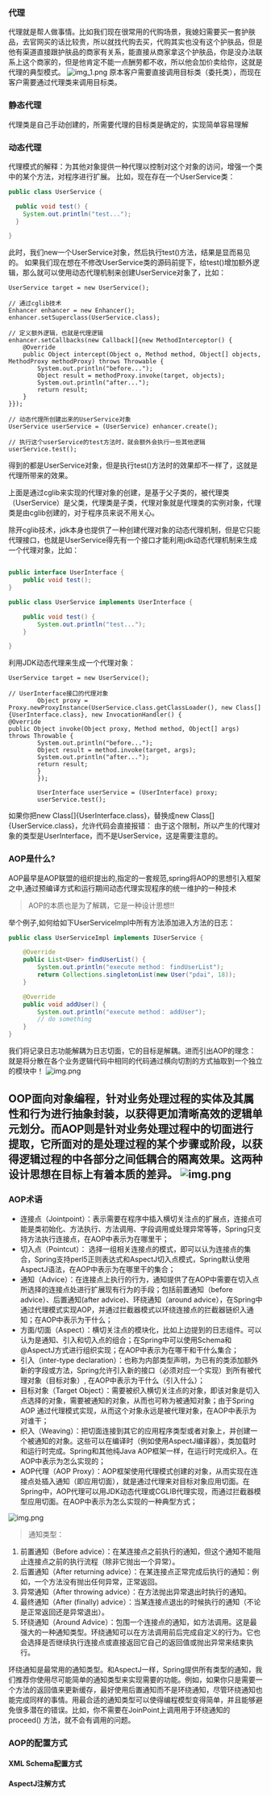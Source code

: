 ### 代理
代理就是帮人做事情。比如我们现在很常用的代购场景，我媳妇需要买一套护肤品，去官网买的话比较贵，所以就找代购去买，代购其实也没有这个护肤品，但是他有渠道直接跟护肤品的商家有关系，能直接从商家拿这个护肤品，你是没办法联系上这个商家的，但是他肯定不能一点酬劳都不收，所以他会加价卖给你，这就是代理的典型模式。
![img_1.png](img/img_1.png)
原本客户需要直接调用目标类（委托类），而现在客户需要通过代理类来调用目标类。


### 静态代理
代理类是自己手动创建的，所需要代理的目标类是确定的，实现简单容易理解



### 动态代理
代理模式的解释：为其他对象提供一种代理以控制对这个对象的访问，增强一个类中的某个方法，对程序进行扩展。
比如，现在存在一个UserService类：
```Java
public class UserService {

  public void test() {
    System.out.println("test...");
  }

}
```
此时，我们new一个UserService对象，然后执行test()方法，结果是显而易见的。
如果我们现在想在不修改UserService类的源码前提下，给test()增加额外逻辑，那么就可以使用动态代理机制来创建UserService对象了，比如：
```
UserService target = new UserService();

// 通过cglib技术
Enhancer enhancer = new Enhancer();
enhancer.setSuperclass(UserService.class);

// 定义额外逻辑，也就是代理逻辑
enhancer.setCallbacks(new Callback[]{new MethodInterceptor() {
	@Override
	public Object intercept(Object o, Method method, Object[] objects, MethodProxy methodProxy) throws Throwable {
		System.out.println("before...");
		Object result = methodProxy.invoke(target, objects);
		System.out.println("after...");
		return result;
	}
}});

// 动态代理所创建出来的UserService对象
UserService userService = (UserService) enhancer.create();

// 执行这个userService的test方法时，就会额外会执行一些其他逻辑
userService.test();
```
得到的都是UserService对象，但是执行test()方法时的效果却不一样了，这就是代理所带来的效果。

上面是通过cglib来实现的代理对象的创建，是基于父子类的，被代理类（UserService）是父类，代理类是子类，代理对象就是代理类的实例对象，代理类是由cglib创建的，对于程序员来说不用关心。

除开cglib技术，jdk本身也提供了一种创建代理对象的动态代理机制，但是它只能代理接口，也就是UserService得先有一个接口才能利用jdk动态代理机制来生成一个代理对象，比如：

```java

public interface UserInterface {
	public void test();
}

public class UserService implements UserInterface {

	public void test() {
		System.out.println("test...");
	}

}
```
利用JDK动态代理来生成一个代理对象：
```
UserService target = new UserService();

// UserInterface接口的代理对象
        Object proxy = Proxy.newProxyInstance(UserService.class.getClassLoader(), new Class[]{UserInterface.class}, new InvocationHandler() {
@Override
public Object invoke(Object proxy, Method method, Object[] args) throws Throwable {
        System.out.println("before...");
        Object result = method.invoke(target, args);
        System.out.println("after...");
        return result;
        }
        });

        UserInterface userService = (UserInterface) proxy;
        userService.test();
```
如果你把new Class[]{UserInterface.class}，替换成new Class[]{UserService.class}，允许代码会直接报错：
由于这个限制，所以产生的代理对象的类型是UserInterface，而不是UserService，这是需要注意的。





### AOP是什么?

AOP最早是AOP联盟的组织提出的,指定的一套规范,spring将AOP的思想引入框架之中,通过预编译方式和运行期间动态代理实现程序的统一维护的一种技术
> AOP的本质也是为了解耦，它是一种设计思想!!

举个例子,如何给如下UserServiceImpl中所有方法添加进入方法的日志：

```java
public class UserServiceImpl implements IUserService {

    @Override
    public List<User> findUserList() {
        System.out.println("execute method： findUserList");
        return Collections.singletonList(new User("pdai", 18));
    }

    @Override
    public void addUser() {
        System.out.println("execute method： addUser");
        // do something
    }
}
```

我们将记录日志功能解耦为日志切面，它的目标是解耦。进而引出AOP的理念：就是将分散在各个业务逻辑代码中相同的代码通过横向切割的方式抽取到一个独立的模块中！
![img.png](img/img03-1.png)

OOP面向对象编程，针对业务处理过程的实体及其属性和行为进行抽象封装，以获得更加清晰高效的逻辑单元划分。而AOP则是针对业务处理过程中的切面进行提取，它所面对的是处理过程的某个步骤或阶段，以获得逻辑过程的中各部分之间低耦合的隔离效果。这两种设计思想在目标上有着本质的差异。
![img.png](img/img03-2.png)
------

### AOP术语

- 连接点（Jointpoint）：表示需要在程序中插入横切关注点的扩展点，连接点可能是类初始化、方法执行、方法调用、字段调用或处理异常等等，Spring只支持方法执行连接点，在AOP中表示为在哪里干；
- 切入点（Pointcut）： 选择一组相关连接点的模式，即可以认为连接点的集合，Spring支持perl5正则表达式和AspectJ切入点模式，Spring默认使用AspectJ语法，在AOP中表示为在哪里干的集合；
- 通知（Advice）：在连接点上执行的行为，通知提供了在AOP中需要在切入点所选择的连接点处进行扩展现有行为的手段；包括前置通知（before
  advice）、后置通知(after advice)、环绕通知（around advice），在Spring中通过代理模式实现AOP，并通过拦截器模式以环绕连接点的拦截器链织入通知；在AOP中表示为干什么；
- 方面/切面（Aspect）：横切关注点的模块化，比如上边提到的日志组件。可以认为是通知、引入和切入点的组合；在Spring中可以使用Schema和@AspectJ方式进行组织实现；在AOP中表示为在哪干和干什么集合；
- 引入（inter-type declaration）：也称为内部类型声明，为已有的类添加额外新的字段或方法，Spring允许引入新的接口（必须对应一个实现）到所有被代理对象（目标对象）,
  在AOP中表示为干什么（引入什么）；
- 目标对象（Target Object）：需要被织入横切关注点的对象，即该对象是切入点选择的对象，需要被通知的对象，从而也可称为被通知对象；由于Spring
  AOP 通过代理模式实现，从而这个对象永远是被代理对象，在AOP中表示为对谁干；
- 织入（Weaving）：把切面连接到其它的应用程序类型或者对象上，并创建一个被通知的对象。这些可以在编译时（例如使用AspectJ编译器），类加载时和运行时完成。Spring和其他纯Java
  AOP框架一样，在运行时完成织入。在AOP中表示为怎么实现的；
- AOP代理（AOP
  Proxy）：AOP框架使用代理模式创建的对象，从而实现在连接点处插入通知（即应用切面），就是通过代理来对目标对象应用切面。在Spring中，AOP代理可以用JDK动态代理或CGLIB代理实现，而通过拦截器模型应用切面。在AOP中表示为怎么实现的一种典型方式；

![img.png](img/img03-3.png)

> 通知类型：

1. 前置通知（Before advice）：在某连接点之前执行的通知，但这个通知不能阻止连接点之前的执行流程（除非它抛出一个异常）。
2. 后置通知（After returning advice）：在某连接点正常完成后执行的通知：例如，一个方法没有抛出任何异常，正常返回。
3. 异常通知（After throwing advice）：在方法抛出异常退出时执行的通知。
4. 最终通知（After (finally) advice）：当某连接点退出的时候执行的通知（不论是正常返回还是异常退出）。
5. 环绕通知（Around Advice）：包围一个连接点的通知，如方法调用。这是最强大的一种通知类型。环绕通知可以在方法调用前后完成自定义的行为。它也会选择是否继续执行连接点或直接返回它自己的返回值或抛出异常来结束执行。

环绕通知是最常用的通知类型。和AspectJ一样，Spring提供所有类型的通知，我们推荐你使用尽可能简单的通知类型来实现需要的功能。例如，如果你只是需要一个方法的返回值来更新缓存，最好使用后置通知而不是环绕通知，尽管环绕通知也能完成同样的事情。用最合适的通知类型可以使得编程模型变得简单，并且能够避免很多潜在的错误。比如，你不需要在JoinPoint上调用用于环绕通知的proceed()
方法，就不会有调用的问题。

### AOP的配置方式

#### XML Schema配置方式

#### AspectJ注解方式
